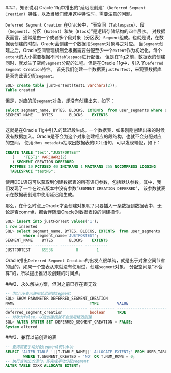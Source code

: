 ###1、知识说明
Oracle 11g中推出的“延迟段创建”（`Deferred Segment Creation`）特性，以及当我们使用这种特性时，需要注意的问题。

`Deferred Segment Creation`
在Oracle中，“表空间（`Tablespace`）、段（`Segment`）、分区（`Extent`）和块（`Block`）”是逻辑存储结构的四个层次。
对数据表而言，通常是由一个或者多个段对象（分区表）`Segment`组成。也就是说，在数据表创建的时刻，Oracle会创建一个数据段`Segment`对象与之对应。
当`Segment`创建之后，Oracle空间管理机制会根据需要分配至少一个`extent`作为初始化。每个`extent`的大小需要根据不同`tablespace`进行配置。
但是在11g之前，数据表的创建同时，就发生了空间`Segment`分配的过程。但是在Oracle 11g中，引入了`Deferred Segment Creation`特性。
首先我们创建一个数据表`justForTest`，来观察数据库是否为此表分配`segment`。
```sql
SQL> create table justForTest(test1 varchar2(2));
Table created
```
但是，对应的段`segment`对象，却没有创建出来，如下：
```sql
select segment_name, BYTES, BLOCKS, EXTENTS  from user_segments where segment_name='JUSTFORTEST';
SEGMENT_NAME    BYTES       BLOCKS    EXTENTS
------------ ---------- ---------- ----------
```
这就是在Oracle 11g中引入的延迟段生成。一个数据表，如果刚刚创建出来的时候没有数据加入。Oracle是不会为这个对象创建相应的段结构，也就不会分配对应的空间。 
使用`dbms_metadata`抽取出数据表的DDL语句，可以发现端倪，如下：
```sql
CREATE TABLE "test"."JUSTFORTEST" 
   (    "TEST1" VARCHAR2(2)
   ) SEGMENT CREATION DEFERRED 
  PCTFREE 10 PCTUSED 40 INITRANS 1 MAXTRANS 255 NOCOMPRESS LOGGING
  TABLESPACE "testNS";
```
使用DDL语句可以获取到创建数据表的所有语句参数，包括默认参数。其中，我们发现了一个在过去版本中没有参数“`SEGMENT CREATION DEFERRED`”，
该参数就表示在数据表创建中使用延迟段生成。

那么，在什么时点上Oracle才会创建对象呢？只要插入一条数据到数据表中，无论是否commit，都会伴随着Oracle对数据表段的创建操作。
```sql
SQL> insert into justForTest values('1');
1 row inserted
SQL> select segment_name, BYTES, BLOCKS, EXTENTS  from user_segments 
        where segment_name='JUSTFORTEST';
SEGMENT_NAME    BYTES       BLOCKS    EXTENTS
------------ ---------- ---------- ----------
JUSTFORTEST     65536          8        1
```
Oracle推出`Deferred Segment Creation`的出发点很单纯，就是出于对象空间节省的目的。如果一个空表从来就没有使用过，创建`segment`对象，
分配空间是“不合算”的，所以提出推迟段创建的时间点。

###2、永久解决方案，但对之前已存在表无效
```sql
-- 为true表示使用延迟创建segment
SQL> SHOW PARAMETER DEFERRED_SEGMENT_CREATION
NAME                                 TYPE        VALUE
------------------------------------ ----------- ------------------------------
deferred_segment_creation            boolean     TRUE
-- 修改为false，以后创建表就不会使用延迟创建
SQL> ALTER SYSTEM SET DEFERRED_SEGMENT_CREATION = FALSE;
System altered
```

###3、兼容以前创建的表
```sql
-- 查询需要手动分配segment的table
SELECT 'ALTER TABLE '||T.TABLE_NAME||' ALLOCATE EXTENT;' FROM USER_TABLES T 
        WHERE T.SEGMENT_CREATED = 'NO' OR T.NUM_ROWS = 0;
-- 执行查询出的语句，即完成手动分配segment
ALTER TABLE XXXX ALLOCATE EXTENT;
```
